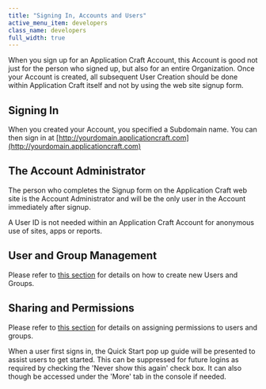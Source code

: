 ```yaml
---
title: "Signing In, Accounts and Users"
active_menu_item: developers
class_name: developers
full_width: true
---
```



When you sign up for an Application Craft Account, this Account is good not just for the person who signed up, but also for an entire Organization. Once your Account is created, all subsequent User Creation should be done within Application Craft itself and not by using the web site signup form.

## Signing In

When you created your Account, you specified a Subdomain name. You can then sign in at [http://yourdomain.applicationcraft.com](http://yourdomain.applicationcraft.com)

## The Account Administrator

The person who completes the Signup form on the Application Craft web site is the Account Administrator and will be the only user in the Account immediately after signup.

A User ID is not needed within an Application Craft Account for anonymous use of sites, apps or reports.

## User and Group Management

Please refer to [this section](/developers/user-guide/product-guide/the-console/console-tabs/more/users-groups/) for details on how to create new Users and Groups.

## Sharing and Permissions

Please refer to [this section](/developers/user-guide/product-guide/the-console/sharing) for details on assigning permissions to users and groups.

When a user first signs in, the Quick Start pop up guide will be presented to assist users to get started. This can be suppressed for future logins as required by checking the 'Never show this again' check box. It can also though be accessed under the 'More' tab in the console if needed.

